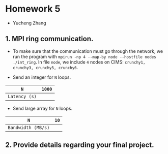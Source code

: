 # Homework 5

- Yucheng Zhang

## 1. MPI ring communication.

- To make sure that the communication must go through the network, we run the program with `mpirun -np 4 --map-by node --hostfile nodes ./int_ring`. In file `node`, we include `4` nodes on CIMS: `crunchy1, crunchy3, crunchy5, crunchy6`.

- Send an integer for `N` loops.

|      `N`      | `1000` |
| :-----------: | :----: |
| `Latency (s)` |        |

- Send large array for `N` loops.

|        `N`         | `10`  |
| :----------------: | :---: |
| `Bandwidth (MB/s)` |       |

## 2. Provide details regarding your final project.
